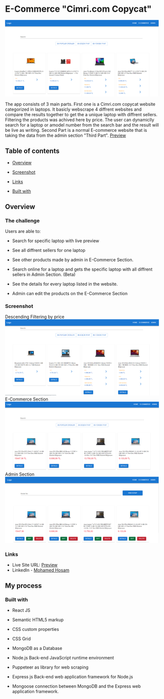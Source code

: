 # E-Commerce "Cimri.com Copycat"
![](./Images/home.png)

The app consists of 3 main parts. First one is a Cimri.com copycat website categorized in laptops. It basicly webscrape 4 diffrent websites and compare the results together to get the a unique laptop with diffrent sellers. Filtering the products was achived here by price. The user can dynamiclly search for a laptop or amodel number from the search bar and the result will be live as writing. Second Part is a normal E-commerce website that is taking the data from the admin section "Third Part". [Preview](https://webscrapingcimri.netlify.app/)

## Table of contents

  

-  [Overview](#overview)

-  [Screenshot](#screenshot)

-  [Links](#links)

-  [Built with](#built-with)

## Overview

### The challenge

Users are able to:

  

- Search for specific laptop with live preview

- See all diffrent sellers for one laptop

- See other products made by admin in E-Commerce Section.

- Search online for a laptop and gets the specific laptop with all diffrent sellers in Admin Section. (Beta)

- See the details for every laptop listed in the website.
- Admin can edit the products on the E-Commerce Section



### Screenshot
Descending Filtering by price
![](./Images/fiyat.PNG)
E-Commerce Section
![](./Images/products.PNG)
Admin Section
![](./Images/admin.png)






### Links

- Live Site URL: [Preview](https://webscrapingcimri.netlify.app/)
- LinkedIn - [Mohamed Hosam](https://www.linkedin.com/in/m4hosam/)

## My process

### Built with

- React JS
- Semantic HTML5 markup
- CSS custom properties
- CSS Grid
- MongoDB as a Database
- Node.js Back-end JavaScript runtime environment 
- Puppeteer as library for web scraping
- Express js Back-end web application framework for Node.js

- Mongoose connection between MongoDB and the Express web application framework.





